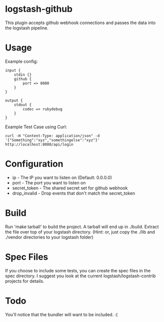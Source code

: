 logstash-github
===================

This plugin accepts github webhook connections and passes the data into the logstash pipeline.

Usage
=====

Example config:

    input {
        stdin {}
        github {
            port => 8080
        }
    }

    output {
        stdout {
            codec => rubydebug
        }
    }

Example Test Case using Curl:

    curl -H "Content-Type: application/json" -d '{"Something":"xyz","somethingelse":"xyz"}' http://localhost:8080/api/login

Configuration
=============

* ip - The IP you want to listen on (Default: 0.0.0.0)
* port - The port you want to listen on
* secret_token - The shared secret set for github webhook
* drop_invalid - Drop events that don't match the secret_token

Build
=====

Run 'make tarball' to build the project. A tarball will end up in ./build. Extract the file over top of your logstash directory. 
(Hint: or, just copy the ./lib and ./vendor directories to your logstash folder)

Spec Files
==========

If you choose to include some tests, you can create the spec files in the spec directory. I suggest you look at the current logstash/logstash-contrib projects for details.


Todo
====

You'll notice that the bundler will want to be included. :(
